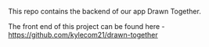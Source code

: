 This repo contains the backend of our app Drawn Together.

The front end of this project can be found here - https://github.com/kylecom21/drawn-together
